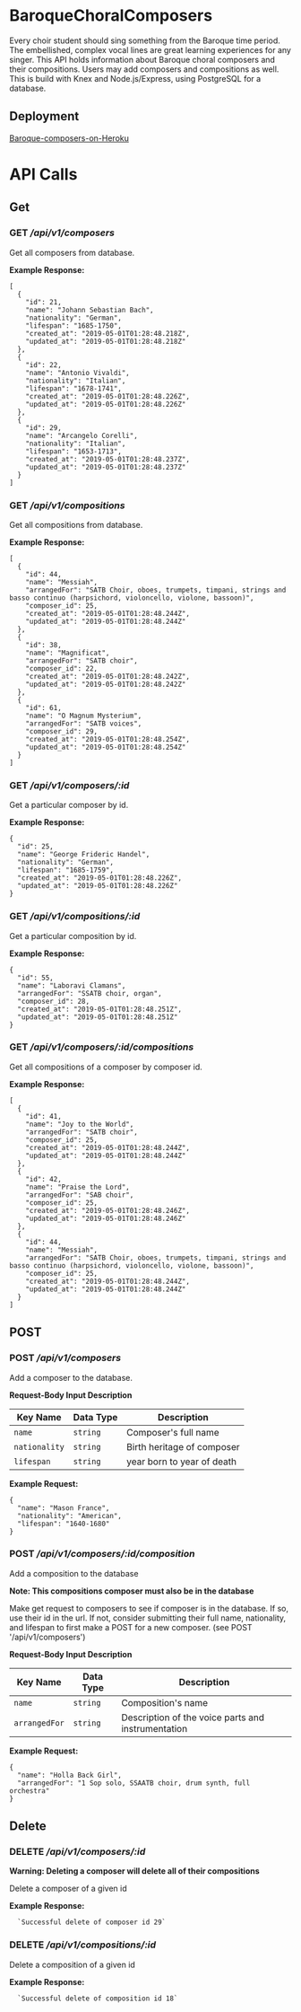# BaroqueChoralComposers
Every choir student should sing something from the Baroque time period. The embellished, complex vocal lines are great learning experiences for any singer. This API holds information about Baroque choral composers and their compositions. Users may add composers and compositions as well. This is build with Knex and Node.js/Express, using PostgreSQL for a database.

## Deployment
[Baroque-composers-on-Heroku]()

# API Calls
## Get
### GET */api/v1/composers*
Get all composers from database.

**Example Response:**
```
[
  {
    "id": 21,
    "name": "Johann Sebastian Bach",
    "nationality": "German",
    "lifespan": "1685-1750",
    "created_at": "2019-05-01T01:28:48.218Z",
    "updated_at": "2019-05-01T01:28:48.218Z"
  },
  {
    "id": 22,
    "name": "Antonio Vivaldi",
    "nationality": "Italian",
    "lifespan": "1678-1741",
    "created_at": "2019-05-01T01:28:48.226Z",
    "updated_at": "2019-05-01T01:28:48.226Z"
  },
  {
    "id": 29,
    "name": "Arcangelo Corelli",
    "nationality": "Italian",
    "lifespan": "1653-1713",
    "created_at": "2019-05-01T01:28:48.237Z",
    "updated_at": "2019-05-01T01:28:48.237Z"
  }
]
```
### GET */api/v1/compositions*
Get all compositions from database.

**Example Response:**
```
[
  {
    "id": 44,
    "name": "Messiah",
    "arrangedFor": "SATB Choir, oboes, trumpets, timpani, strings and basso continuo (harpsichord, violoncello, violone, bassoon)",
    "composer_id": 25,
    "created_at": "2019-05-01T01:28:48.244Z",
    "updated_at": "2019-05-01T01:28:48.244Z"
  },
  {
    "id": 38,
    "name": "Magnificat",
    "arrangedFor": "SATB choir",
    "composer_id": 22,
    "created_at": "2019-05-01T01:28:48.242Z",
    "updated_at": "2019-05-01T01:28:48.242Z"
  },
  {
    "id": 61,
    "name": "O Magnum Mysterium",
    "arrangedFor": "SATB voices",
    "composer_id": 29,
    "created_at": "2019-05-01T01:28:48.254Z",
    "updated_at": "2019-05-01T01:28:48.254Z"
  }
]
```

### GET */api/v1/composers/:id*
Get a particular composer by id.

**Example Response:**
```
{
  "id": 25,
  "name": "George Frideric Handel",
  "nationality": "German",
  "lifespan": "1685-1759",
  "created_at": "2019-05-01T01:28:48.226Z",
  "updated_at": "2019-05-01T01:28:48.226Z"
}
```

### GET */api/v1/compositions/:id*
Get a particular composition by id.

**Example Response:**
```
{
  "id": 55,
  "name": "Laboravi Clamans",
  "arrangedFor": "SSATB choir, organ",
  "composer_id": 28,
  "created_at": "2019-05-01T01:28:48.251Z",
  "updated_at": "2019-05-01T01:28:48.251Z"
}
```

### GET */api/v1/composers/:id/compositions*
Get all compositions of a composer by composer id.

**Example Response:**
```
[
  {
    "id": 41,
    "name": "Joy to the World",
    "arrangedFor": "SATB choir",
    "composer_id": 25,
    "created_at": "2019-05-01T01:28:48.244Z",
    "updated_at": "2019-05-01T01:28:48.244Z"
  },
  {
    "id": 42,
    "name": "Praise the Lord",
    "arrangedFor": "SAB choir",
    "composer_id": 25,
    "created_at": "2019-05-01T01:28:48.246Z",
    "updated_at": "2019-05-01T01:28:48.246Z"
  },
  {
    "id": 44,
    "name": "Messiah",
    "arrangedFor": "SATB Choir, oboes, trumpets, timpani, strings and basso continuo (harpsichord, violoncello, violone, bassoon)",
    "composer_id": 25,
    "created_at": "2019-05-01T01:28:48.244Z",
    "updated_at": "2019-05-01T01:28:48.244Z"
  }
]
```

## POST
### POST */api/v1/composers*
Add a composer to the database.

**Request-Body Input Description**

| Key Name | Data Type | Description |
| ---- | ---- | ---- |
| `name` | `string` | Composer's full name |
| `nationality` | `string` | Birth heritage of composer |
| `lifespan` | `string` | year born to year of death |

**Example Request:**
```
{
  "name": "Mason France",
  "nationality": "American",
  "lifespan": "1640-1680"
}
```

### POST */api/v1/composers/:id/composition*
Add a composition to the database 

**Note: This compositions composer must also be in the database**

Make get request to composers to see if composer is in the database. If so, use their id in the url. If not, consider submitting their full name, nationality, and lifespan to first make a POST for a new composer. (see POST '/api/v1/composers')

**Request-Body Input Description**

| Key Name | Data Type | Description |
| ---- | ---- | ---- |
| `name` | `string` | Composition's name |
| `arrangedFor` | `string` | Description of the voice parts and instrumentation |

**Example Request:**
```
{
  "name": "Holla Back Girl",
  "arrangedFor": "1 Sop solo, SSAATB choir, drum synth, full orchestra"
}
```

## Delete
### DELETE */api/v1/composers/:id*
**Warning: Deleting a composer will delete all of their compositions**

Delete a composer of a given id

**Example Response:**
```
  `Successful delete of composer id 29`
```

### DELETE */api/v1/compositions/:id*
Delete a composition of a given id

**Example Response:**
```
  `Successful delete of composition id 18`
```
